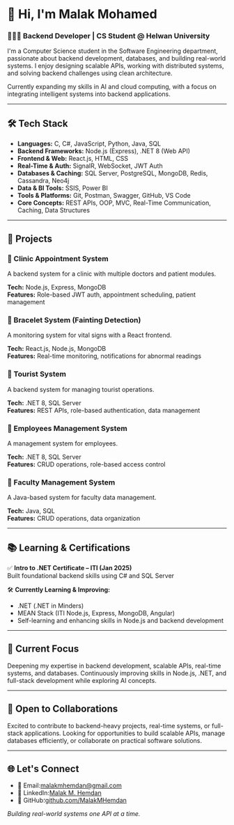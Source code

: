  # 👋 Hi, I'm Malak Mohamed 

### 👩🏻‍💻 Backend Developer | CS Student @ Helwan University

I'm a Computer Science student in the Software Engineering department, passionate about backend development, databases, and building real-world systems. I enjoy designing scalable APIs, working with distributed systems, and solving backend challenges using clean architecture.

Currently expanding my skills in AI and cloud computing, with a focus on integrating intelligent systems into backend applications.

---

## 🛠️ Tech Stack

- **Languages:** C, C#, JavaScript, Python, Java, SQL  
- **Backend Frameworks:** Node.js (Express), .NET 8 (Web API)  
- **Frontend & Web:** React.js, HTML, CSS  
- **Real-Time & Auth:** SignalR, WebSocket, JWT Auth  
- **Databases & Caching:** SQL Server, PostgreSQL, MongoDB, Redis, Cassandra, Neo4j  
- **Data & BI Tools:** SSIS, Power BI  
- **Tools & Platforms:** Git, Postman, Swagger, GitHub, VS Code  
- **Core Concepts:** REST APIs, OOP, MVC, Real-Time Communication, Caching, Data Structures

---

## 🚀 Projects

### 🔹 Clinic Appointment System
A backend system for a clinic with multiple doctors and patient modules.  

**Tech:** Node.js, Express, MongoDB  
**Features:** Role-based JWT auth, appointment scheduling, patient management

### 🔹 Bracelet System (Fainting Detection)
A monitoring system for vital signs with a React frontend.  

**Tech:** React.js, Node.js, MongoDB  
**Features:** Real-time monitoring, notifications for abnormal readings

### 🔹 Tourist System
A backend system for managing tourist operations.  

**Tech:** .NET 8, SQL Server  
**Features:** REST APIs, role-based authentication, data management

### 🔹 Employees Management System
A management system for employees.  

**Tech:** .NET 8, SQL Server  
**Features:** CRUD operations, role-based access control

### 🔹 Faculty Management System
A Java-based system for faculty data management.  

**Tech:** Java, SQL  
**Features:** CRUD operations, data organization

---

## 📚 Learning & Certifications

✅ **Intro to .NET Certificate – ITI (Jan 2025)**  
Built foundational backend skills using C# and SQL Server

🛠️ **Currently Learning & Improving:**  
- .NET (.NET in Minders)  
- MEAN Stack (ITI Node.js, Express, MongoDB, Angular)  
- Self-learning and enhancing skills in Node.js and backend development

---

## 📌 Current Focus

Deepening my expertise in backend development, scalable APIs, real-time systems, and databases. Continuously improving skills in Node.js, .NET, and full-stack development while exploring AI concepts.

---

## 🤝 Open to Collaborations

Excited to contribute to backend-heavy projects, real-time systems, or full-stack applications. Looking for opportunities to build scalable APIs, manage databases efficiently, or collaborate on practical software solutions.

---

## 🌐 Let's Connect

- 📧 Email:[malakmhemdan@gmail.com](mailto:malakmhemdan@gmail.com)
- 💼 LinkedIn:[Malak M. Hemdan](https://www.linkedin.com/in/malak-m-hemdan-160b09318?utm_source=share&utm_campaign=share_via&utm_content=profile&utm_medium=android_app)
- 📂 GitHub؛[github.com/MalakMHemdan](https://github.com/MalakMHemdan)

*Building real-world systems one API at a time.*
